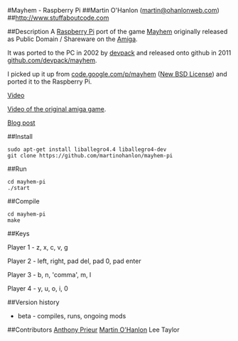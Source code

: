 #Mayhem - Raspberry Pi 
##Martin O'Hanlon (martin@ohanlonweb.com)
##http://www.stuffaboutcode.com

##Description
A [Raspberry Pi](https://www.raspberrypi.org) port of the game [Mayhem](http://www.lemonamiga.com/games/details.php?id=2972) originally released as Public Domain / Shareware on the [Amiga](https://en.wikipedia.org/wiki/Amiga).

It was ported to the PC in 2002 by [devpack](https://github.com/devpack) and released onto github in 2011 [github.com/devpack/mayhem](https://github.com/devpack/mayhem).

I picked up it up from [code.google.com/p/mayhem](https://code.google.com/archive/p/mayhem/) ([New BSD License](https://opensource.org/licenses/BSD-3-Clause)) and ported it to the Raspberry Pi.

[Video](https://youtu.be/Vxozz0Ijdr0)

[Video of the original amiga game](https://www.youtube.com/watch?v=fs30DLGxqhs). 

[Blog post](http://www.stuffaboutcode.com/2016/04/mayhem-classic-amiga-game-ported-to.html)

##Install

```
sudo apt-get install liballegro4.4 liballegro4-dev
git clone https://github.com/martinohanlon/mayhem-pi
```

##Run

```
cd mayhem-pi
./start
```

##Compile
```
cd mayhem-pi
make
```

##Keys

Player 1 - z, x, c, v, g 

Player 2 - left, right, pad del, pad 0, pad enter

Player 3 - b, n, 'comma', m, l

Player 4 - y, u, o, i, 0

##Version history
* beta - compiles, runs, ongoing mods

##Contributors
[Anthony Prieur](https://github.com/devpack)
[Martin O'Hanlon](https://github.com/martinohanlon)
Lee Taylor
